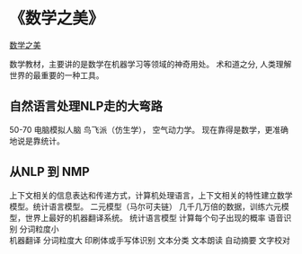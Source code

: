 # 《数学之美》
[数学之美](https://juejin.im/post/5aed7d73518825673c61cc0a)

数学教材，主要讲的是数学在机器学习等领域的神奇用处。
术和道之分, 人类理解世界的最重要的一种工具。

## 自然语言处理NLP走的大弯路
50-70 电脑模拟人脑 
鸟飞派（仿生学）， 空气动力学。
现在靠得是数学，更准确地说是靠统计。

## 从NLP 到 NMP
上下文相关的信息表达和传递方式，计算机处理语言，上下文相关的特性建立数学模型。统计语言模型。
二元模型（马尔可夫链） 几千几万倍的数据，训练六元模型，世界上最好的机器翻译系统。
          统计语言模型  计算每个句子出现的概率
          语音识别   分词粒度小   
          机器翻译   分词粒度大
          印刷体或手写体识别
          文本分类
          文本朗读
          自动摘要
          文字校对
